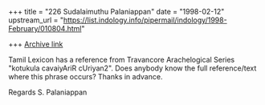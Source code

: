 +++
title = "226 Sudalaimuthu Palaniappan"
date = "1998-02-12"
upstream_url = "https://list.indology.info/pipermail/indology/1998-February/010804.html"

+++
[Archive link](https://list.indology.info/pipermail/indology/1998-February/010804.html)

Tamil Lexicon has a reference from Travancore Arachelogical Series "kotukula
cavaiyAriR cUriyan2". Does anybody know the full reference/text where this
phrase occurs? Thanks in advance.

Regards
S. Palaniappan



